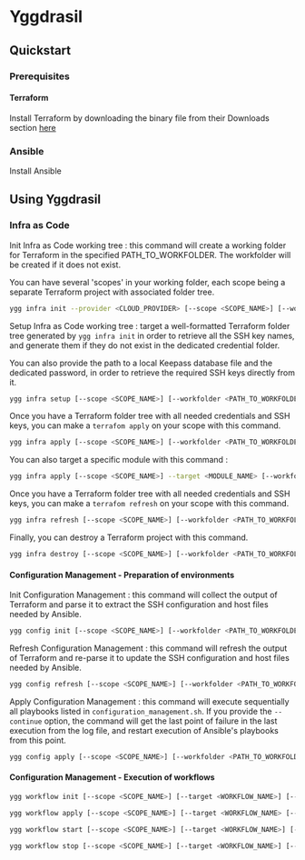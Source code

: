 # Yggdrasil

## Quickstart

### Prerequisites

#### Terraform

Install Terraform by downloading the binary file from their Downloads section [here](https://www.terraform.io/downloads.html)

### Ansible

Install Ansible

## Using Yggdrasil

### Infra as Code

Init Infra as Code working tree : this command will create a working folder for Terraform in the specified PATH_TO_WORKFOLDER. The workfolder will be created if it does not exist.

You can have several 'scopes' in your working folder, each scope being a separate Terraform project with associated folder tree.

```bash
ygg infra init --provider <CLOUD_PROVIDER> [--scope <SCOPE_NAME>] [--workfolder <PATH_TO_WORKFOLDER>] [--upgrade] [--credentials <PATH_TO_CLOUD_PROVIDER_CREDENTIALS>]
```

Setup Infra as Code working tree : target a well-formatted Terraform folder tree generated by `ygg infra init` in order to retrieve all the SSH key names, and generate them if they do not exist in the dedicated credential folder. 

You can also provide the path to a local Keepass database file and the dedicated password, in order to retrieve the required SSH keys directly from it.

```bash
ygg infra setup [--scope <SCOPE_NAME>] [--workfolder <PATH_TO_WORKFOLDER>] [--upgrade] [--keepass <PATH_TO_KEEPASS>] [--keepass-password <KEEPASS_PASSWORD>] [--keepass-password-file <PATH_TO_KEEPASS_PASSWORD_FILE>]
```

Once you have a Terraform folder tree with all needed credentials and SSH keys, you can make a `terrafom apply` on your scope with this command.

```bash
ygg infra apply [--scope <SCOPE_NAME>] [--workfolder <PATH_TO_WORKFOLDER>]
```

You can also target a specific module with this command :

```bash
ygg infra apply [--scope <SCOPE_NAME>] --target <MODULE_NAME> [--workfolder <PATH_TO_WORKFOLDER>]
```

Once you have a Terraform folder tree with all needed credentials and SSH keys, you can make a `terrafom refresh` on your scope with this command.

```bash
ygg infra refresh [--scope <SCOPE_NAME>] [--workfolder <PATH_TO_WORKFOLDER>]
```

Finally, you can destroy a Terraform project with this command.

```bash
ygg infra destroy [--scope <SCOPE_NAME>] [--workfolder <PATH_TO_WORKFOLDER>]
```

#### Configuration Management - Preparation of environments

Init Configuration Management : this command will collect the output of Terraform and parse it to extract the SSH configuration and host files needed by Ansible.

```bash
ygg config init [--scope <SCOPE_NAME>] [--workfolder <PATH_TO_WORKFOLDER>] [--upgrade]
```

Refresh Configuration Management : this command will refresh the output of Terraform and re-parse it to update the SSH configuration and host files needed by Ansible.

```bash
ygg config refresh [--scope <SCOPE_NAME>] [--workfolder <PATH_TO_WORKFOLDER>]
```

Apply Configuration Management : this command will execute sequentially all playbooks listed in `configuration_management.sh`. If you provide the `--continue` option, the command will get the last point of failure in the last execution from the log file, and restart execution of Ansible's playbooks from this point.

```bash
ygg config apply [--scope <SCOPE_NAME>] [--workfolder <PATH_TO_WORKFOLDER>] [--continue]
```

#### Configuration Management - Execution of workflows

```bash
ygg workflow init [--scope <SCOPE_NAME>] [--target <WORKFLOW_NAME>] [--workfolder <PATH_TO_WORKFOLDER>] [--upgrade]
```

```bash
ygg workflow apply [--scope <SCOPE_NAME>] [--target <WORKFLOW_NAME> [--workfolder <PATH_TO_WORKFOLDER>]
```

```bash
ygg workflow start [--scope <SCOPE_NAME>] [--target <WORKFLOW_NAME>] [--workfolder <PATH_TO_WORKFOLDER>]
```

```bash
ygg workflow stop [--scope <SCOPE_NAME>] [--target <WORKFLOW_NAME>] [--workfolder <PATH_TO_WORKFOLDER>]
```
